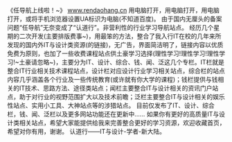 《任导航上线啦！~》
www.rendaohang.cn
用电脑打开，用电脑打开，用电脑打开，或将手机浏览器设置UA标识为电脑(不知道百度)。
由于国内无厘头的备案问题“任导航”无奈变成了“认道行”。非营利性的行业学习导航站点。
经历几个星期的二次开发(主要排版费事~)，用最笨的方法，整合了我入行IT在校的几年来所发现的国内外IT与设计类资源(的链接)，无广告，界面简洁明了，链接内容以优质免费为原则，也加了一些收费课程站点供土豪学习选择(理性学习!理性学习!理性学习!~土豪请忽略~)，主要分为IT、设计、综合、钱、闻、泛这几个专栏。IT栏就是整合IT行业相关技术课程站点，设计栏对应设计行业学习相关站点，综合栏的站点内容几乎涵盖各个行业及一些传统教育(或许就有你大学的课程)；钱栏提供与钱相关的IT技术、思路方法、途径类站点；闻栏主要整合IT与设计相关的资讯门户站点，助于对行业的视野范围扩大以及技术前瞻；泛栏主要整合IT与设计相关的娱乐性站点、实用小工具、大神站点等的涉猎站点。
目前仅发布了IT、设计、综合栏，钱、闻、泛栏以及更多网站功能还在更新中……
如果你有更好的高质量IT与设计类相关站点，希望大家能提供给我来完善整合更好的学习资源，欢迎收藏首页，希望对你有用，谢谢。
认道行——IT与设计-学者-新大陆。

